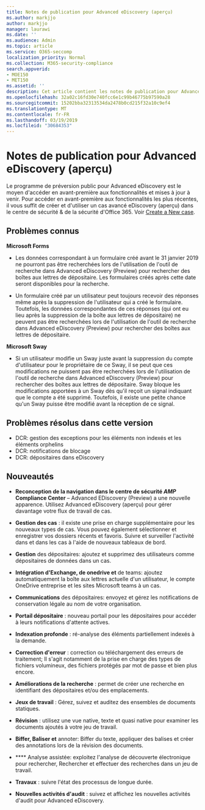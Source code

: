 ```yaml
---
title: Notes de publication pour Advanced eDiscovery (aperçu)
ms.author: markjjo
author: markjjo
manager: laurawi
ms.date: ''
ms.audience: Admin
ms.topic: article
ms.service: O365-seccomp
localization_priority: Normal
ms.collection: M365-security-compliance
search.appverid:
- MOE150
- MET150
ms.assetid: ''
description: Cet article contient les notes de publication pour Advanced eDiscovery (aperçu).
ms.openlocfilehash: 32a02c16fd30e740fcc6e1c99b46775b97590a28
ms.sourcegitcommit: 15202bba32313534da2478b0cd215f32a10c9ef4
ms.translationtype: MT
ms.contentlocale: fr-FR
ms.lasthandoff: 03/19/2019
ms.locfileid: "30684353"
---
```

# <a name="release-notes-for-advanced-ediscovery-preview"></a>Notes de publication pour Advanced eDiscovery (aperçu)

Le programme de préversion public pour Advanced eDiscovery est le moyen d'accéder en avant-première aux fonctionnalités et mises à jour à venir. Pour accéder en avant-première aux fonctionnalités les plus récentes, il vous suffit de créer et d'utiliser un cas avancé eDiscovery (aperçu) dans le centre de sécurité & de la sécurité d'Office 365. Voir [Create a New case](create-new-ediscovery-case.md).

## <a name="known-issues"></a>Problèmes connus

**Microsoft Forms**

- Les données correspondant à un formulaire créé avant le 31 janvier 2019 ne pourront pas être recherchées lors de l'utilisation de l'outil de recherche dans Advanced eDiscovery (Preview) pour rechercher des boîtes aux lettres de dépositaire. Les formulaires créés après cette date seront disponibles pour la recherche.

- Un formulaire créé par un utilisateur peut toujours recevoir des réponses même après la suppression de l'utilisateur qui a créé le formulaire. Toutefois, les données correspondantes de ces réponses (qui ont eu lieu après la suppression de la boîte aux lettres de dépositaire) ne peuvent pas être recherchées lors de l'utilisation de l'outil de recherche dans Advanced eDiscovery (Preview) pour rechercher des boîtes aux lettres de dépositaire.
 
**Microsoft Sway**

- Si un utilisateur modifie un Sway juste avant la suppression du compte d'utilisateur pour le propriétaire de ce Sway, il se peut que ces modifications ne puissent pas être recherchées lors de l'utilisation de l'outil de recherche dans Advanced eDiscovery (Preview) pour rechercher des boîtes aux lettres de dépositaire. Sway bloque les modifications apportées à un Sway dès qu'il reçoit un signal indiquant que le compte a été supprimé. Toutefois, il existe une petite chance qu'un Sway puisse être modifié avant la réception de ce signal.

## <a name="issues-fixed-in-this-release"></a>Problèmes résolus dans cette version

- DCR: gestion des exceptions pour les éléments non indexés et les éléments orphelins
- DCR: notifications de blocage
- DCR: dépositaires dans eDiscovery

## <a name="whats-new"></a>Nouveautés

- **Reconception de la navigation dans le centre de sécurité _AMP_ Compliance Center** – Advanced EDiscovery (Preview) a une nouvelle apparence. Utilisez Advanced eDiscovery (aperçu) pour gérer davantage votre flux de travail de cas.

- **Gestion des cas** : il existe une prise en charge supplémentaire pour les nouveaux types de cas. Vous pouvez également sélectionner et enregistrer vos dossiers récents et favoris. Suivre et surveiller l'activité dans et dans les cas à l'aide de nouveaux tableaux de bord.

- **Gestion** des dépositaires: ajoutez et supprimez des utilisateurs comme dépositaires de données dans un cas.

- **Intégration d'Exchange, de onedrive et** de teams: ajoutez automatiquement la boîte aux lettres actuelle d'un utilisateur, le compte OneDrive entreprise et les sites Microsoft teams à un cas. 

- **Communications** des dépositaires: envoyez et gérez les notifications de conservation légale au nom de votre organisation.

- **Portail dépositaire** : nouveau portail pour les dépositaires pour accéder à leurs notifications d'attente actives.

- **Indexation profonde** : ré-analyse des éléments partiellement indexés à la demande.

- **Correction d'erreur** : correction ou téléchargement des erreurs de traitement; Il s'agit notamment de la prise en charge des types de fichiers volumineux, des fichiers protégés par mot de passe et bien plus encore. 

- **Améliorations de la recherche** : permet de créer une recherche en identifiant des dépositaires et/ou des emplacements.

- **Jeux de travail** : Gérez, suivez et auditez des ensembles de documents statiques.

- **Révision** : utilisez une vue native, texte et quasi native pour examiner les documents ajoutés à votre jeu de travail.

- **Biffer, Baliser et** annoter: Biffer du texte, appliquer des balises et créer des annotations lors de la révision des documents.
  
- **** Analyse assistée: exploitez l'analyse de découverte électronique pour rechercher, Rechercher et effectuer des recherches dans un jeu de travail.

- **Travaux** : suivre l'état des processus de longue durée.

- **Nouvelles activités d'audit** : suivez et affichez les nouvelles activités d'audit pour Advanced eDiscovery.
